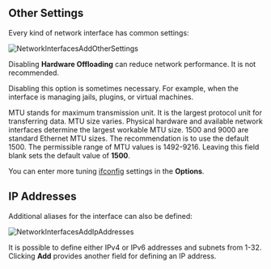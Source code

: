 &NewLine;

## Other Settings

Every kind of network interface has common settings:

![NetworkInterfacesAddOtherSettings](/images/CORE/12.0/NetworkInterfacesAddOtherSettings.jpg "Common Interface Settings")

Disabling **Hardware Offloading** can reduce network performance. It is not recommended.  

Disabling this option is sometimes necessary. For example, when the interface is managing jails, plugins, or virtual machines.  

MTU stands for maximum transmission unit. It is the largest protocol unit for transferring data.
MTU size varies. Physical hardware and available network interfaces determine the largest workable MTU size.
1500 and 9000 are standard Ethernet MTU sizes. The recommendation is to use the default 1500.
The permissible range of MTU values is 1492-9216.
Leaving this field blank sets the default value of **1500**.

You can enter more tuning [ifconfig](https://www.freebsd.org/cgi/man.cgi?query=ifconfig) settings in the **Options**.

## IP Addresses

Additional aliases for the interface can also be defined:

![NetworkInterfacesAddIpAddresses](/images/CORE/12.0/NetworkInterfacesAddIpAddresses.jpg "Interface Aliases")

It is possible to define either IPv4 or IPv6 addresses and subnets from 1-32.
Clicking **Add** provides another field for defining an IP address.